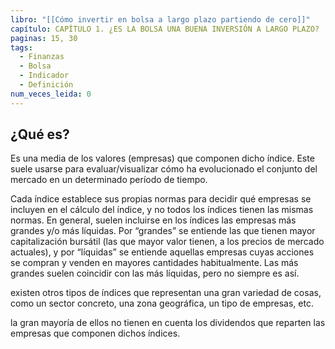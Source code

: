 ```yaml
---
libro: "[[Cómo invertir en bolsa a largo plazo partiendo de cero]]"
capítulo: CAPÍTULO 1. ¿ES LA BOLSA UNA BUENA INVERSIÓN A LARGO PLAZO?
paginas: 15, 30
tags:
  - Finanzas
  - Bolsa
  - Indicador
  - Definición
num_veces_leida: 0
---
```

## ¿Qué es?
Es una media de los valores (empresas) que componen dicho índice. Este suele usarse para evaluar/visualizar cómo ha evolucionado el conjunto del mercado en un determinado período de tiempo.

Cada índice establece sus propias normas para decidir qué empresas se incluyen en el cálculo del índice, y no todos los índices tienen las mismas normas. En general, suelen incluirse en los índices las empresas más grandes y/o más líquidas. Por “grandes” se entiende las que tienen mayor capitalización bursátil (las que mayor valor tienen, a los precios de mercado actuales), y por “líquidas” se entiende aquellas empresas cuyas acciones se compran y venden en mayores cantidades habitualmente. Las más grandes suelen coincidir con las más líquidas, pero no siempre es así.

existen otros tipos de índices que representan una gran variedad de cosas, como un sector concreto, una zona geográfica, un tipo de empresas, etc.

la gran mayoría de ellos no tienen en cuenta los dividendos que reparten las empresas que componen dichos índices.


